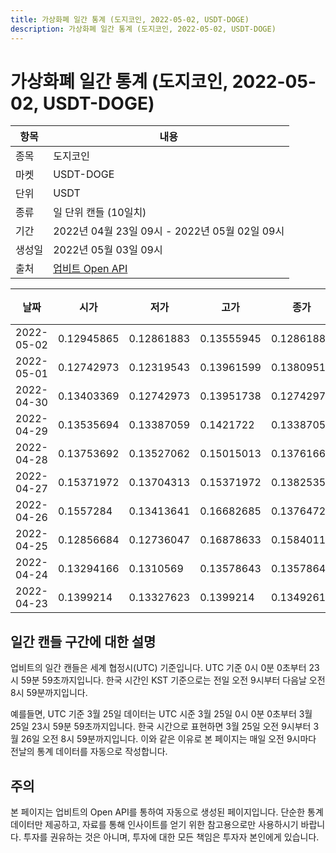 ```yaml
---
title: 가상화폐 일간 통계 (도지코인, 2022-05-02, USDT-DOGE)
description: 가상화폐 일간 통계 (도지코인, 2022-05-02, USDT-DOGE)
---
```



가상화폐 일간 통계 (도지코인, 2022-05-02, USDT-DOGE)
===

|항목|내용|
|--|--|
|종목|도지코인|
|마켓|USDT-DOGE|
|단위|USDT|
|종류|일 단위 캔들 (10일치)|
|기간|2022년 04월 23일 09시 - 2022년 05월 02일 09시|
|생성일|2022년 05월 03일 09시|
|출처|[업비트 Open API](https://docs.upbit.com)|


|날짜|시가|저가|고가|종가|비고|
|--|--|--|--|--|--|
|2022-05-02|0.12945865|0.12861883|0.13555945|0.12861883|    |
|2022-05-01|0.12742973|0.12319543|0.13961599|0.13809514|    |
|2022-04-30|0.13403369|0.12742973|0.13951738|0.12742973|    |
|2022-04-29|0.13535694|0.13387059|0.1421722|0.13387059|    |
|2022-04-28|0.13753692|0.13527062|0.15015013|0.13761665|    |
|2022-04-27|0.15371972|0.13704313|0.15371972|0.1382535|    |
|2022-04-26|0.1557284|0.13413641|0.16682685|0.1376472|    |
|2022-04-25|0.12856684|0.12736047|0.16878633|0.15840117|    |
|2022-04-24|0.13294166|0.1310569|0.13578643|0.13578643|    |
|2022-04-23|0.1399214|0.13327623|0.1399214|0.1349261|    |


일간 캔들 구간에 대한 설명
---


업비트의 일간 캔들은 세계 협정시(UTC) 기준입니다. 
UTC 기준 0시 0분 0초부터 23시 59분 59초까지입니다. 
한국 시간인 KST 기준으로는 전일 오전 9시부터 다음날 오전 8시 59분까지입니다. 


예를들면, UTC 기준 3월 25일 데이터는 UTC 시준 3월 25일 0시 0분 0초부터 3월 25일 23시 59분 59초까지입니다. 
한국 시간으로 표현하면 3월 25일 오전 9시부터 3월 26일 오전 8시 59분까지입니다. 
이와 같은 이유로 본 페이지는 매일 오전 9시마다 전날의 통계 데이터를 자동으로 작성합니다. 


주의
---


본 페이지는 업비트의 Open API를 통하여 자동으로 생성된 페이지입니다. 
단순한 통계 데이터만 제공하고, 자료를 통해 인사이트를 얻기 위한 참고용으로만 사용하시기 바랍니다. 
투자를 권유하는 것은 아니며, 투자에 대한 모든 책임은 투자자 본인에게 있습니다. 
